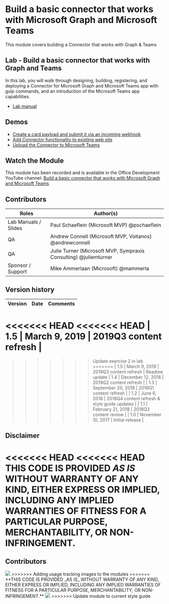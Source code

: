 # Build a basic connector that works with Microsoft Graph and Microsoft Teams

This module covers building a Connector that works with Graph & Teams

## Lab - Build a basic connector that works with Graph and Teams

In this lab, you will walk through designing, building, registering, and deploying a Connector for Microsoft Graph and Microsoft Teams app with gulp commands, and an introduction of the Microsoft Teams app capabilities.

* [Lab manual](./Lab.md)

## Demos

* [Create a card payload and submit it via an incoming webhook](./Demos/01-card-webhook)
* [Add Connector functionality to existing web site](./Demos/02-webconnector)
* [Upload the Connector to Microsoft Teams](./Demos/03-teams)

## Watch the Module

This module has been recorded and is available in the Office Development YouTube channel: [Build a basic connector that works with Microsoft Graph and Microsoft Teams](https://www.youtube.com/watch?v=WR5rg3I-NHY)

## Contributors

|        Roles         |                            Author(s)                             |
| -------------------- | ---------------------------------------------------------------- |
| Lab Manuals / Slides | Paul Schaeflein (Microsoft MVP) @pschaeflein                     |
| QA                   | Andrew Connell (Microsoft MVP, Voitanos) @andrewconnell          |
| QA                   | Julie Turner (Microsoft MVP, Sympraxis Consulting) @juliemturner |
| Sponsor / Support    | Mike Ammerlaan (Microsoft) @mammerla                             |

## Version history

| Version |        Date        |                   Comments                   |
| ------- | ------------------ | -------------------------------------------- |
<<<<<<< HEAD
<<<<<<< HEAD
| 1.5     | March 9, 2019      | 2019Q3 content refresh                       |
=======
>>>>>>> Update exercise 2 in lab
=======
| 1.5     | March 9, 2019      | 2019Q3 content refresh                       |
>>>>>>> Readme update
| 1.4     | December 12, 2018  | 2019Q2 content refresh                       |
| 1.3     | September 20, 2018 | 2019Q1 content refresh                       |
| 1.2     | June 6, 2018       | 2018Q4 content refresh & style guide updates |
| 1.1     | February 21, 2018  | 2018Q3 content review                        |
| 1.0     | November 10, 2017  | Initial release                              |

## Disclaimer

<<<<<<< HEAD
<<<<<<< HEAD
**THIS CODE IS PROVIDED *AS IS* WITHOUT WARRANTY OF ANY KIND, EITHER EXPRESS OR IMPLIED, INCLUDING ANY IMPLIED WARRANTIES OF FITNESS FOR A PARTICULAR PURPOSE, MERCHANTABILITY, OR NON-INFRINGEMENT.**
=======
## Contributors


<img src="https://telemetry.sharepointpnp.com/TrainingContent/ConnectorActionableMsgs/01-build-a-basic-connector" />
>>>>>>> Adding usage tracking images to the modules
=======
**THIS CODE IS PROVIDED _AS IS_ WITHOUT WARRANTY OF ANY KIND, EITHER EXPRESS OR IMPLIED, INCLUDING ANY IMPLIED WARRANTIES OF FITNESS FOR A PARTICULAR PURPOSE, MERCHANTABILITY, OR NON-INFRINGEMENT.**

<img src="https://telemetry.sharepointpnp.com/TrainingContent/ConnectorActionableMsgs/01-build-a-basic-connector" />
>>>>>>> Update module to current style guide
